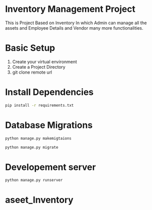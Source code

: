 # Inventory Management Project
This is Project Based on Inventory In which Admin can  manage all the assets and Employee Details and Vendor many more functionalities. 

# Basic Setup
1. Create your virtual environment
2. Create a Project Directory
3. git clone remote url


# Install Dependencies
  ```bash
  pip install -r requirements.txt
  ```


# Database Migrations
  ```bash
  python manage.py makemigtaions

  python manage.py migrate
  ```

 # Developement server
  ```bash
  python manage.py runserver
  ```
  
 # aseet_Inventory
